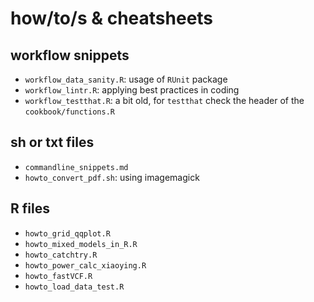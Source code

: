 # how/to/s & cheatsheets


## workflow snippets
- `workflow_data_sanity.R`: usage of `RUnit` package
- `workflow_lintr.R`: applying best practices in coding
- `workflow_testthat.R`: a bit old, for `testthat` check the header of the `cookbook/functions.R`

## sh or txt files
- `commandline_snippets.md` 
- `howto_convert_pdf.sh`: using imagemagick

## R files
- `howto_grid_qqplot.R`
- `howto_mixed_models_in_R.R`    
- `howto_catchtry.R` 
- `howto_power_calc_xiaoying.R`  
- `howto_fastVCF.R`		 
- `howto_load_data_test.R`